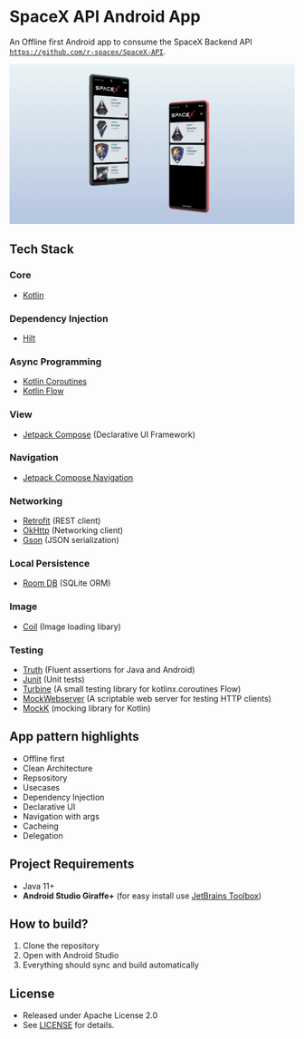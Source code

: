 # SpaceX API Android App

An Offline first Android app to consume the SpaceX Backend API [`https://github.com/r-spacex/SpaceX-API`](https://github.com/r-spacex/SpaceX-API).

![Screenshot](./repo_assets/screenshot.png)

## Tech Stack

### Core

- [Kotlin](https://kotlinlang.org/)

### Dependency Injection

- [Hilt](https://dagger.dev/hilt/)

### Async Programming

- [Kotlin Coroutines](https://kotlinlang.org/docs/coroutines-overview.html)
- [Kotlin Flow](https://kotlinlang.org/docs/flow.html)

### View

- [Jetpack Compose](https://developer.android.com/jetpack/compose) (Declarative UI Framework)

### Navigation

- [Jetpack Compose Navigation](https://developer.android.com/jetpack/compose/navigation)

### Networking

- [Retrofit](https://square.github.io/retrofit/) (REST client)
- [OkHttp](https://square.github.io/okhttp/) (Networking client)
- [Gson](https://github.com/google/gson) (JSON serialization)

### Local Persistence

- [Room DB](https://developer.android.com/training/data-storage/room) (SQLite ORM)

### Image

- [Coil](https://coil-kt.github.io/coil/) (Image loading libary)

### Testing

- [Truth](https://truth.dev/) (Fluent assertions for Java and Android)
- [Junit](https://junit.org/junit4/) (Unit tests)
- [Turbine](https://github.com/cashapp/turbine) (A small testing library for kotlinx.coroutines Flow)
- [MockWebserver](https://github.com/square/okhttp/tree/master/mockwebserver) (A scriptable web server for testing HTTP clients)
- [MockK](https://mockk.io/) (mocking library for Kotlin)

## App pattern highlights

- Offline first
- Clean Architecture
- Repsository
- Usecases
- Dependency Injection
- Declarative UI
- Navigation with args
- Cacheing
- Delegation

## Project Requirements

- Java 11+
- **Android Studio Giraffe+** (for easy install use [JetBrains Toolbox](https://www.jetbrains.com/toolbox-app/))

## How to build?

1. Clone the repository
2. Open with Android Studio
3. Everything should sync and build automatically

## License

- Released under Apache License 2.0
- See [LICENSE](LICENSE) for details.

